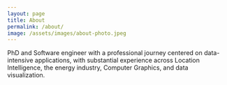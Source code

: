```yaml
---
layout: page
title: About
permalink: /about/
image: /assets/images/about-photo.jpeg
---
```


PhD and Software engineer with a professional journey centered on data-intensive applications, with substantial experience across Location Intelligence, the energy industry, Computer Graphics, and data visualization.

